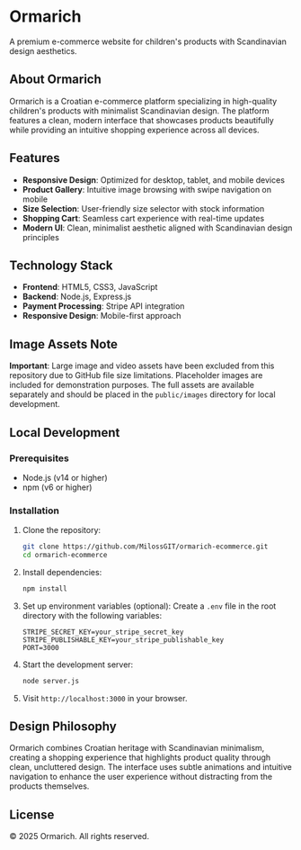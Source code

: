 # Ormarich

A premium e-commerce website for children's products with Scandinavian design aesthetics.

## About Ormarich

Ormarich is a Croatian e-commerce platform specializing in high-quality children's products with minimalist Scandinavian design. The platform features a clean, modern interface that showcases products beautifully while providing an intuitive shopping experience across all devices.

## Features

- **Responsive Design**: Optimized for desktop, tablet, and mobile devices
- **Product Gallery**: Intuitive image browsing with swipe navigation on mobile
- **Size Selection**: User-friendly size selector with stock information
- **Shopping Cart**: Seamless cart experience with real-time updates
- **Modern UI**: Clean, minimalist aesthetic aligned with Scandinavian design principles

## Technology Stack

- **Frontend**: HTML5, CSS3, JavaScript
- **Backend**: Node.js, Express.js
- **Payment Processing**: Stripe API integration
- **Responsive Design**: Mobile-first approach

## Image Assets Note

**Important**: Large image and video assets have been excluded from this repository due to GitHub file size limitations. Placeholder images are included for demonstration purposes. The full assets are available separately and should be placed in the `public/images` directory for local development.

## Local Development

### Prerequisites

- Node.js (v14 or higher)
- npm (v6 or higher)

### Installation

1. Clone the repository:

   ```bash
   git clone https://github.com/MilossGIT/ormarich-ecommerce.git
   cd ormarich-ecommerce
   ```

2. Install dependencies:

   ```bash
   npm install
   ```

3. Set up environment variables (optional):
   Create a `.env` file in the root directory with the following variables:

   ```
   STRIPE_SECRET_KEY=your_stripe_secret_key
   STRIPE_PUBLISHABLE_KEY=your_stripe_publishable_key
   PORT=3000
   ```

4. Start the development server:

   ```bash
   node server.js
   ```

5. Visit `http://localhost:3000` in your browser.

## Design Philosophy

Ormarich combines Croatian heritage with Scandinavian minimalism, creating a shopping experience that highlights product quality through clean, uncluttered design. The interface uses subtle animations and intuitive navigation to enhance the user experience without distracting from the products themselves.

## License

© 2025 Ormarich. All rights reserved.
